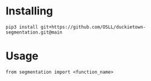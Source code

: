 # Installing
```
pip3 install git+https://github.com/OSLL/duckietown-segmentation.git@main
```

# Usage
```
from segmentation import <function_name>
```
